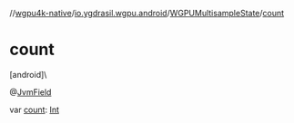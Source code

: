 //[wgpu4k-native](../../../index.md)/[io.ygdrasil.wgpu.android](../index.md)/[WGPUMultisampleState](index.md)/[count](count.md)

# count

[android]\

@[JvmField](https://kotlinlang.org/api/core/kotlin-stdlib/kotlin.jvm/-jvm-field/index.html)

var [count](count.md): [Int](https://kotlinlang.org/api/core/kotlin-stdlib/kotlin/-int/index.html)